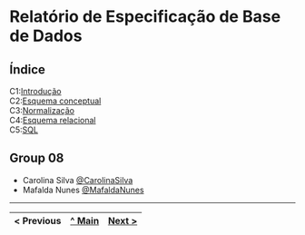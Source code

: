 # Relatório de Especificação de Base de Dados

## Índice

C1:[Introdução](rebd01.md)  
C2:[Esquema conceptual](rebd02.md)  
C3:[Normalização](rebd03.md)  
C4:[Esquema relacional](rebd04.md)  
C5:[SQL](rebd05.md)  

## Group 08

* Carolina Silva [@CarolinaSilva](https://github.com/carolinalimasantosilva)
* Mafalda Nunes [@MafaldaNunes](https://github.com/Mafas-07)

---
< Previous | [^ Main](/../../) | [Next >](rebd01.md)
:--- | :---: | ---:

